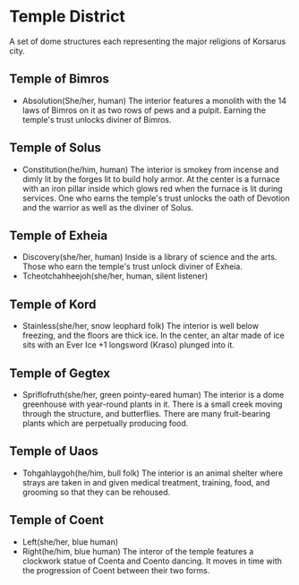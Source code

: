 # Temple District
A set of dome structures each representing the major religions of Korsarus city.

## Temple of Bimros
- Absolution(She/her, human)
The interior features a monolith with the 14 laws of Bimros on it as two rows of pews and a pulpit. Earning the temple's trust unlocks diviner of Bimros.

## Temple of Solus
- Constitution(he/him, human)
The interior is smokey from incense and dimly lit by the forges lit to build holy armor. At the center is a furnace with an iron pillar inside which glows red when the furnace is lit during services. One who earns the temple's trust unlocks the oath of Devotion and the warrior as well as the diviner of Solus.

## Temple of Exheia
- Discovery(she/her, human)
Inside is a library of science and the arts. Those who earn the temple's trust unlock diviner of Exheia.
- Tcheotchahheejoh(she/her, human, silent listener)

## Temple of Kord
- Stainless(she/her, snow leophard folk)
The interior is well below freezing, and the floors are thick ice. In the center, an altar made of ice sits with an Ever Ice +1 longsword (Kraso) plunged into it.

## Temple of Gegtex
- Spriflofruth(she/her, green pointy-eared human)
The interior is a dome greenhouse with year-round plants in it. There is a small creek moving through the structure, and butterflies. There are many fruit-bearing plants which are perpetually producing food.

## Temple of Uaos
- Tohgahlaygoh(he/him, bull folk)
The interior is an animal shelter where strays are taken in and given medical treatment, training, food, and grooming so that they can be rehoused.

## Temple of Coent
- Left(she/her, blue human)
- Right(he/him, blue human)
The interor of the temple features a clockwork statue of Coenta and Coento dancing. It moves in time with the progression of Coent between their two forms.